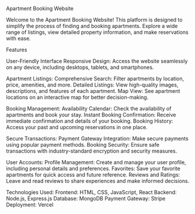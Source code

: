 Apartment Booking Website

Welcome to the Apartment Booking Website! This platform is designed to simplify the process of finding and booking apartments. Explore a wide range of listings, view detailed property information, and make reservations with ease.

Features

User-Friendly Interface
Responsive Design: Access the website seamlessly on any device, including desktops, tablets, and smartphones.

Apartment Listings:
Comprehensive Search: Filter apartments by location, price, amenities, and more.
Detailed Listings: View high-quality images, descriptions, and features of each apartment.
Map View: See apartment locations on an interactive map for better decision-making.

Booking Management:
Availability Calendar: Check the availability of apartments and book your stay.
Instant Booking Confirmation: Receive immediate confirmation and details of your booking.
Booking History: Access your past and upcoming reservations in one place.

Secure Transactions:
Payment Gateway Integration: Make secure payments using popular payment methods.
Booking Security: Ensure safe transactions with industry-standard encryption and security measures.

User Accounts:
Profile Management: Create and manage your user profile, including personal details and preferences.
Favorites: Save your favorite apartments for quick access and future reference.
Reviews and Ratings: Leave and read reviews to share experiences and make informed decisions.

Technologies Used:
Frontend: HTML, CSS, JavaScript, React
Backend: Node.js, Express.js
Database: MongoDB
Payment Gateway: Stripe
Deployment: Vercel

